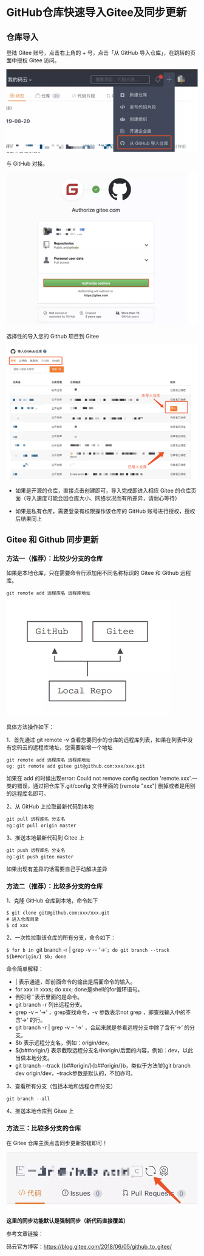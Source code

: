 # GitHub仓库快速导入Gitee及同步更新

## 仓库导入

登陆 Gitee 账号，点击右上角的 + 号，点击「从 GitHub 导入仓库」，在跳转的页面中授权 Gitee 访问。

![输入图片说明](assets/181207_df3f73ba_669935.png)

与 GitHub 对接。

 ![输入图片说明](assets/181219_db79b8bd_669935.png)

选择性的导入您的 Github 项目到 Gitee

![输入图片说明](assets/181957_1fb4eeac_669935.png)

- 如果是开源的仓库，直接点击创建即可，导入完成即进入相应 Gitee 的仓库页面（导入速度可能会因仓库大小、网络状况而有所差异，请耐心等待）

- 如果是私有仓库，需要登录有权限操作该仓库的 GitHub 账号进行授权，授权后结果同上

## Gitee 和 Github 同步更新

### 方法一（推荐）：比较少分支的仓库

  如果是本地仓库，只在需要命令行添加用不同名称标识的 Gitee  和 Github 远程库。

  `git remote add 远程库名 远程库地址`

  ![输入图片说明](assets/182224_d5066b4d_669935.png)

具体方法操作如下：

1、首先通过 git remote -v 查看您要同步的仓库的远程库列表，如果在列表中没有您码云的远程库地址，您需要新增一个地址

```
git remote add 远程库名 远程库地址
eg: git remote add gitee git@github.com:xxx/xxx.git
```

如果在 add 的时候出现error: Could not remove config section 'remote.xxx'.一类的错误，通过把仓库下.git/config 文件里面的 [remote "xxx"] 删掉或者是用别的远程库名即可。

2、从 GitHub 上拉取最新代码到本地

```
git pull 远程库名 分支名
eg：git pull origin master
```

3、推送本地最新代码到 Gitee 上

```
git push 远程库名 分支名
eg：git push gitee master
```

如果出现有差异的话需要自己手动解决差异

### 方法二（推荐）：比较多分支的仓库

1、克隆 GitHub 仓库到本地，命令如下

```
$ git clone git@github.com:xxx/xxx.git
# 进入仓库目录
$ cd xxx 
```

2、一次性拉取该仓库的所有分支，命令如下：

`$ for b in `git branch -r | grep -v -- '->'`; do git branch --track ${b##origin/} $b; done`

命令简单解释：

- | 表示通道，即前面命令的输出是后面命令的输入。
- for xxx in xxxs; do xxx; done是shell的for循环语句。
- 倒引号``表示里面的是命令。
- git branch -r 列出远程分支。
- grep -v – ‘->’ ，grep查找命令，-v 参数表示not grep ，即查找输入中的不含’->’ 的行。
- git branch -r | grep -v – ‘->’ ，合起来就是参看远程分支中除了含有’->’ 的分支。
- $b 表示远程分支名，例如：origin/dev。
- ${b##origin/} 表示截取远程分支名中origin/后面的内容，例如：dev，以此当做本地分支。
- git branch --track {b##origin/}{b##origin/}b，类似于方法1的git branch dev origin/dev，–track参数是默认的，不加亦可。

3、查看所有分支（包括本地和远程仓库分支）

`git branch --all`

4、推送本地仓库到 Gitee 上

### 方法三：比较多分支的仓库

在 Gitee 仓库主页点击同步更新按钮即可！

![输入图片说明](assets/182244_d97d6aa2_669935.png)

**这里的同步功能默认是强制同步（新代码直接覆盖）**

参考文章链接：

码云官方博客：<https://blog.gitee.com/2018/06/05/github_to_gitee/>